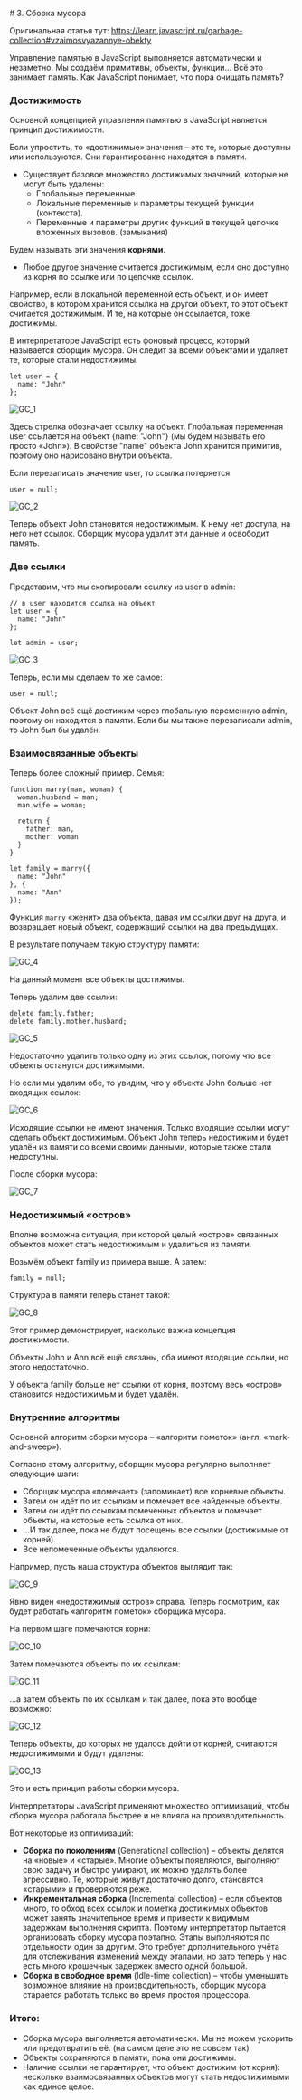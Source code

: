 # 3. Сборка мусора

Оригинальная статья тут: 
https://learn.javascript.ru/garbage-collection#vzaimosvyazannye-obekty

Управление памятью в JavaScript выполняется автоматически и незаметно. 
Мы создаём примитивы, объекты, функции… Всё это занимает память.
Как JavaScript понимает, что пора очищать память?
                                                                 
### Достижимость
Основной концепцией управления памятью в JavaScript является принцип достижимости.

Если упростить, то «достижимые» значения – это те, которые доступны или используются. 
Они гарантированно находятся в памяти.

- Существует базовое множество достижимых значений, которые не могут быть удалены:
    - Глобальные переменные.
    - Локальные переменные и параметры текущей функции (контекста).
    - Переменные и параметры других функций в текущей цепочке вложенных вызовов. (замыкания)

Будем называть эти значения **корнями**.

- Любое другое значение считается достижимым, если оно доступно из корня 
по ссылке или по цепочке ссылок.

Например, если в локальной переменной есть объект, и он имеет свойство, в котором хранится ссылка на другой объект, 
то этот объект считается достижимым. И те, на которые он ссылается, тоже достижимы.

В интерпретаторе JavaScript есть фоновый процесс, который называется сборщик мусора. Он следит за всеми объектами и 
удаляет те, которые стали недостижимы.

```
let user = {
  name: "John"
};
```
![GC_1](https://github.com/llevkin/katacoda-scenarios/blob/master/2_JS_Extended/img/GC_1.png?raw=true)

Здесь стрелка обозначает ссылку на объект. Глобальная переменная user ссылается на объект {name: "John"} (мы будем называть его просто «John»). В свойстве "name" объекта John хранится примитив, поэтому оно нарисовано внутри объекта.

Если перезаписать значение user, то ссылка потеряется:

```
user = null;
```
![GC_2](https://github.com/llevkin/katacoda-scenarios/blob/master/2_JS_Extended/img/GC_2.png?raw=true)

Теперь объект John становится недостижимым. К нему нет доступа, на него нет ссылок. 
Сборщик мусора удалит эти данные и освободит память.

### Две ссылки

Представим, что мы скопировали ссылку из user в admin:
```
// в user находится ссылка на объект
let user = {
  name: "John"
};

let admin = user;
```

![GC_3](https://github.com/llevkin/katacoda-scenarios/blob/master/2_JS_Extended/img/GC_3.png?raw=true)

Теперь, если мы сделаем то же самое:

```
user = null;
```

Объект John всё ещё достижим через глобальную переменную admin, поэтому он находится 
в памяти. Если бы мы также перезаписали admin, то John был бы удалён.

### Взаимосвязанные объекты

Теперь более сложный пример. Семья:

```
function marry(man, woman) {
  woman.husband = man;
  man.wife = woman;

  return {
    father: man,
    mother: woman
  }
}

let family = marry({
  name: "John"
}, {
  name: "Ann"
});
```

Функция `marry` «женит» два объекта, давая им ссылки друг на друга, 
и возвращает новый объект, содержащий ссылки на два предыдущих.

В результате получаем такую структуру памяти:

![GC_4](https://github.com/llevkin/katacoda-scenarios/blob/master/2_JS_Extended/img/GC_4.png?raw=true)

На данный момент все объекты достижимы.

Теперь удалим две ссылки:

```
delete family.father;
delete family.mother.husband;
```

![GC_5](https://github.com/llevkin/katacoda-scenarios/blob/master/2_JS_Extended/img/GC_5.png?raw=true)

Недостаточно удалить только одну из этих ссылок, потому что все объекты 
останутся достижимыми.

Но если мы удалим обе, то увидим, что у объекта John больше нет входящих ссылок:

![GC_6](https://github.com/llevkin/katacoda-scenarios/blob/master/2_JS_Extended/img/GC_6.png?raw=true)

Исходящие ссылки не имеют значения. Только входящие ссылки могут сделать объект 
достижимым. Объект John теперь недостижим и будет удалён из памяти со всеми 
своими данными, которые также стали недоступны.

После сборки мусора:

![GC_7](https://github.com/llevkin/katacoda-scenarios/blob/master/2_JS_Extended/img/GC_7.png?raw=true)

### Недостижимый «остров»

Вполне возможна ситуация, при которой целый «остров» связанных объектов 
может стать недостижимым и удалиться из памяти.

Возьмём объект family из примера выше. А затем:

```
family = null;
```

Структура в памяти теперь станет такой:

![GC_8](https://github.com/llevkin/katacoda-scenarios/blob/master/2_JS_Extended/img/GC_8.png?raw=true)

Этот пример демонстрирует, насколько важна концепция достижимости.

Объекты John и Ann всё ещё связаны, оба имеют входящие ссылки, но этого недостаточно.

У объекта family больше нет ссылки от корня, поэтому весь «остров» 
становится недостижимым и будет удалён.

### Внутренние алгоритмы

Основной алгоритм сборки мусора – «алгоритм пометок» (англ. «mark-and-sweep»).

Согласно этому алгоритму, сборщик мусора регулярно выполняет следующие шаги:

- Сборщик мусора «помечает» (запоминает) все корневые объекты.
- Затем он идёт по их ссылкам и помечает все найденные объекты.
- Затем он идёт по ссылкам помеченных объектов и помечает объекты, на которые есть ссылка от них.
- …И так далее, пока не будут посещены все ссылки (достижимые от корней).
- Все непомеченные объекты удаляются.

Например, пусть наша структура объектов выглядит так:

![GC_9](https://github.com/llevkin/katacoda-scenarios/blob/master/2_JS_Extended/img/GC_9.png?raw=true)

Явно виден «недостижимый остров» справа. Теперь посмотрим, как будет работать «алгоритм пометок» сборщика мусора.

На первом шаге помечаются корни:

![GC_10](https://github.com/llevkin/katacoda-scenarios/blob/master/2_JS_Extended/img/GC_10.png?raw=true)

Затем помечаются объекты по их ссылкам:

![GC_11](https://github.com/llevkin/katacoda-scenarios/blob/master/2_JS_Extended/img/GC_11.png?raw=true)

…а затем объекты по их ссылкам и так далее, пока это вообще возможно:

![GC_12](https://github.com/llevkin/katacoda-scenarios/blob/master/2_JS_Extended/img/GC_12.png?raw=true)

Теперь объекты, до которых не удалось дойти от корней, 
считаются недостижимыми и будут удалены:

![GC_13](https://github.com/llevkin/katacoda-scenarios/blob/master/2_JS_Extended/img/GC_13.png?raw=true)

Это и есть принцип работы сборки мусора.

Интерпретаторы JavaScript применяют множество оптимизаций, чтобы сборка мусора работала быстрее и не влияла на производительность.

Вот некоторые из оптимизаций:

- **Сборка по поколениям** (Generational collection) – объекты делятся на «новые» и «старые». Многие объекты появляются, выполняют свою задачу и быстро умирают, их можно удалять более агрессивно. Те, которые живут достаточно долго, становятся «старыми» и проверяются реже.
- **Инкрементальная сборка** (Incremental collection) – если объектов много, то обход всех ссылок и пометка достижимых объектов может занять значительное время и привести к видимым задержкам выполнения скрипта. Поэтому интерпретатор пытается организовать сборку мусора поэтапно. Этапы выполняются по отдельности один за другим. Это требует дополнительного учёта для отслеживания изменений между этапами, но зато теперь у нас есть много крошечных задержек вместо одной большой.
- **Сборка в свободное время** (Idle-time collection) – чтобы уменьшить возможное влияние на производительность, сборщик мусора старается работать только во время простоя процессора.

### Итого:

- Сборка мусора выполняется автоматически. Мы не можем ускорить или предотвратить её.
(на самом деле это не совсем так)
- Объекты сохраняются в памяти, пока они достижимы.
- Наличие ссылки не гарантирует, что объект достижим (от корня): несколько 
взаимосвязанных объектов могут стать недостижимыми как единое целое.